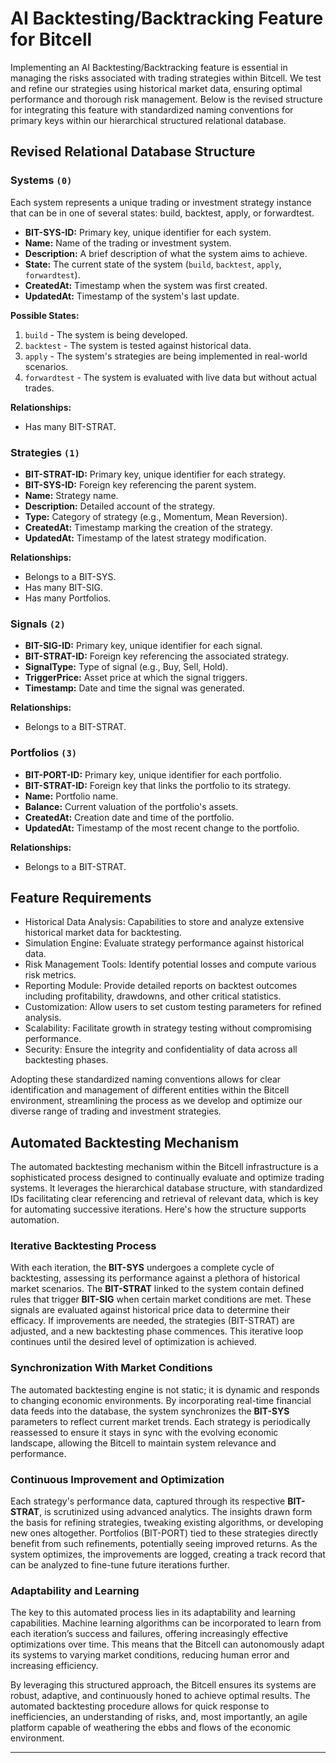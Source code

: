 # AI Backtesting/Backtracking Feature for Bitcell

Implementing an AI Backtesting/Backtracking feature is essential in managing the risks associated with trading strategies within Bitcell. We test and refine our strategies using historical market data, ensuring optimal performance and thorough risk management. Below is the revised structure for integrating this feature with standardized naming conventions for primary keys within our hierarchical structured relational database.

## Revised Relational Database Structure

### Systems `(0)`

Each system represents a unique trading or investment strategy instance that can be in one of several states: build, backtest, apply, or forwardtest.

- **BIT-SYS-ID:** Primary key, unique identifier for each system.
- **Name:** Name of the trading or investment system.
- **Description:** A brief description of what the system aims to achieve.
- **State:** The current state of the system (`build`, `backtest`, `apply`, `forwardtest`).
- **CreatedAt:** Timestamp when the system was first created.
- **UpdatedAt:** Timestamp of the system's last update.

**Possible States:**
1. `build` - The system is being developed.
2. `backtest` - The system is tested against historical data.
3. `apply` - The system's strategies are being implemented in real-world scenarios.
4. `forwardtest` - The system is evaluated with live data but without actual trades.

**Relationships:**
- Has many BIT-STRAT.

### Strategies `(1)`

- **BIT-STRAT-ID:** Primary key, unique identifier for each strategy.
- **BIT-SYS-ID:** Foreign key referencing the parent system.
- **Name:** Strategy name.
- **Description:** Detailed account of the strategy.
- **Type:** Category of strategy (e.g., Momentum, Mean Reversion).
- **CreatedAt:** Timestamp marking the creation of the strategy.
- **UpdatedAt:** Timestamp of the latest strategy modification.

**Relationships:**
- Belongs to a BIT-SYS.
- Has many BIT-SIG.
- Has many Portfolios.

### Signals `(2)`

- **BIT-SIG-ID:** Primary key, unique identifier for each signal.
- **BIT-STRAT-ID:** Foreign key referencing the associated strategy.
- **SignalType:** Type of signal (e.g., Buy, Sell, Hold).
- **TriggerPrice:** Asset price at which the signal triggers.
- **Timestamp:** Date and time the signal was generated.

**Relationships:**
- Belongs to a BIT-STRAT.

### Portfolios `(3)`

- **BIT-PORT-ID:** Primary key, unique identifier for each portfolio.
- **BIT-STRAT-ID:** Foreign key that links the portfolio to its strategy.
- **Name:** Portfolio name.
- **Balance:** Current valuation of the portfolio's assets.
- **CreatedAt:** Creation date and time of the portfolio.
- **UpdatedAt:** Timestamp of the most recent change to the portfolio.

**Relationships:**
- Belongs to a BIT-STRAT.

## Feature Requirements

- Historical Data Analysis: Capabilities to store and analyze extensive historical market data for backtesting.
- Simulation Engine: Evaluate strategy performance against historical data.
- Risk Management Tools: Identify potential losses and compute various risk metrics.
- Reporting Module: Provide detailed reports on backtest outcomes including profitability, drawdowns, and other critical statistics.
- Customization: Allow users to set custom testing parameters for refined analysis.
- Scalability: Facilitate growth in strategy testing without compromising performance.
- Security: Ensure the integrity and confidentiality of data across all backtesting phases.

Adopting these standardized naming conventions allows for clear identification and management of different entities within the Bitcell environment, streamlining the process as we develop and optimize our diverse range of trading and investment strategies.

## Automated Backtesting Mechanism

The automated backtesting mechanism within the Bitcell infrastructure is a sophisticated process designed to continually evaluate and optimize trading systems. It leverages the hierarchical database structure, with standardized IDs facilitating clear referencing and retrieval of relevant data, which is key for automating successive iterations. Here's how the structure supports automation.

### Iterative Backtesting Process

With each iteration, the **BIT-SYS** undergoes a complete cycle of backtesting, assessing its performance against a plethora of historical market scenarios. The **BIT-STRAT** linked to the system contain defined rules that trigger **BIT-SIG** when certain market conditions are met. These signals are evaluated against historical price data to determine their efficacy. If improvements are needed, the strategies (BIT-STRAT) are adjusted, and a new backtesting phase commences. This iterative loop continues until the desired level of optimization is achieved.

### Synchronization With Market Conditions

The automated backtesting engine is not static; it is dynamic and responds to changing economic environments. By incorporating real-time financial data feeds into the database, the system synchronizes the **BIT-SYS** parameters to reflect current market trends. Each strategy is periodically reassessed to ensure it stays in sync with the evolving economic landscape, allowing the Bitcell to maintain system relevance and performance.

### Continuous Improvement and Optimization

Each strategy's performance data, captured through its respective **BIT-STRAT**, is scrutinized using advanced analytics. The insights drawn form the basis for refining strategies, tweaking existing algorithms, or developing new ones altogether. Portfolios (BIT-PORT) tied to these strategies directly benefit from such refinements, potentially seeing improved returns. As the system optimizes, the improvements are logged, creating a track record that can be analyzed to fine-tune future iterations further.

### Adaptability and Learning

The key to this automated process lies in its adaptability and learning capabilities. Machine learning algorithms can be incorporated to learn from each iteration’s success and failures, offering increasingly effective optimizations over time. This means that the Bitcell can autonomously adapt its systems to varying market conditions, reducing human error and increasing efficiency.

By leveraging this structured approach, the Bitcell ensures its systems are robust, adaptive, and continuously honed to achieve optimal results. The automated backtesting procedure allows for quick response to inefficiencies, an understanding of risks, and, most importantly, an agile platform capable of weathering the ebbs and flows of the economic environment.
****